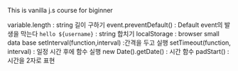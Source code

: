 This is vanilla j.s course for biginner

variable.length : string 길이 구하기
event.preventDefault() : Default event의 발생을 막는다
`hello ${username}` : string 합치기
localStorage : browser small data base
setInterval(function,interval) :간격을 두고 실행
setTimeout(function, interval) : 일정 시간 후에 함수 실행
new Date().getDate() : 시간 함수
padStart() : 시간을 2자로 표현
